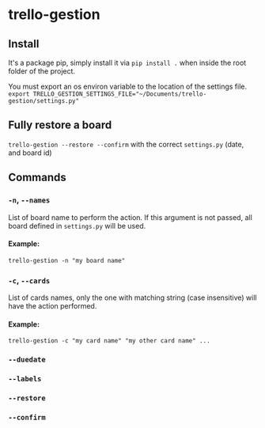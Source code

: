 # trello-gestion

## Install
It's a package pip, simply install it via `pip install .` when inside the root folder of the project.

You must export an os environ variable to the location of the settings file.
`export TRELLO_GESTION_SETTINGS_FILE="~/Documents/trello-gestion/settings.py"`


## Fully restore a board
`trello-gestion --restore --confirm` with the correct `settings.py` (date, and board id)

## Commands

### `-n`, `--names`
List of board name to perform the action. If this argument is not passed, all board defined in `settings.py` will be used.

#### Example:
`trello-gestion -n "my board name"`

### `-c`, `--cards`
List of cards names, only the one with matching string (case insensitive) will have the action performed.

#### Example:
`trello-gestion -c "my card name" "my other card name" ...`

### `--duedate`

### `--labels`

### `--restore`

### `--confirm`
